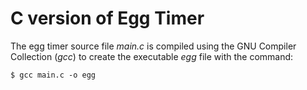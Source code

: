 # C version of Egg Timer

The egg timer source file *main.c* is compiled using the GNU Compiler Collection (*gcc*) to create the executable *egg* file with the command:
```
$ gcc main.c -o egg
```

